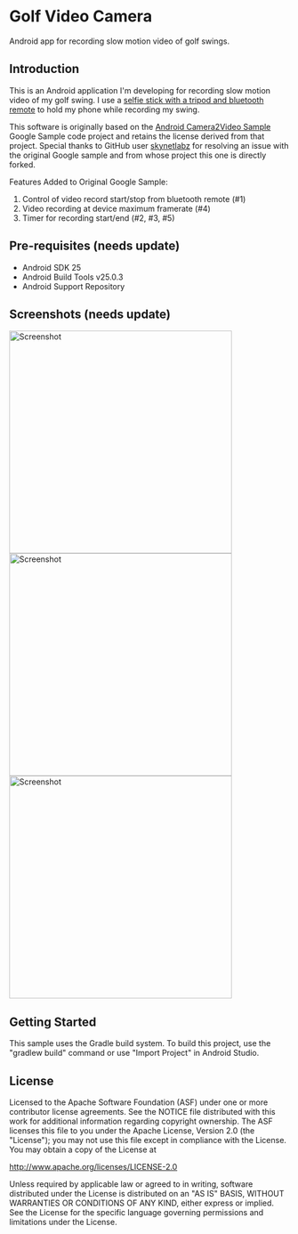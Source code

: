 
Golf Video Camera
===================================

Android app for recording slow motion video of golf swings.

Introduction
------------

This is an Android application I'm developing for recording slow motion video of my golf swing. I use a
[selfie stick with a tripod and bluetooth remote][1] to hold my phone while recording my swing. 

This software is originally based on the [Android Camera2Video Sample][2] Google Sample code project and
retains the license derived from that project.  Special thanks to GitHub user [skynetlabz][3] for resolving
an issue with the original Google sample and from whose project this one is directly forked.

Features Added to Original Google Sample:

1. Control of video record start/stop from bluetooth remote (#1)
2. Video recording at device maximum framerate (#4)
3. Timer for recording start/end (#2, #3, #5)

[1]: https://www.amazon.com/Bluetooth-Android-Foneso-Extendable-Aluminum/dp/
[2]: https://github.com/googlesamples/android-Camera2Video
[3]: https://github.com/skynetlabz

Pre-requisites (needs update)
--------------

- Android SDK 25
- Android Build Tools v25.0.3
- Android Support Repository

Screenshots (needs update)
-------------

<img src="screenshots/1-launch.png" height="400" alt="Screenshot"/> <img src="screenshots/2-record.png" height="400" alt="Screenshot"/> <img src="screenshots/3-save.png" height="400" alt="Screenshot"/> 

Getting Started
---------------

This sample uses the Gradle build system. To build this project, use the
"gradlew build" command or use "Import Project" in Android Studio.

License
-------

Licensed to the Apache Software Foundation (ASF) under one or more contributor
license agreements.  See the NOTICE file distributed with this work for
additional information regarding copyright ownership.  The ASF licenses this
file to you under the Apache License, Version 2.0 (the "License"); you may not
use this file except in compliance with the License.  You may obtain a copy of
the License at

http://www.apache.org/licenses/LICENSE-2.0

Unless required by applicable law or agreed to in writing, software
distributed under the License is distributed on an "AS IS" BASIS, WITHOUT
WARRANTIES OR CONDITIONS OF ANY KIND, either express or implied.  See the
License for the specific language governing permissions and limitations under
the License.
